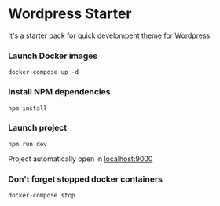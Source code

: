 # Wordpress Starter

It's a starter pack for quick develompent theme for Wordpress.

### Launch Docker images

```
docker-compose up -d
```

### Install NPM dependencies

```
npm install
```

### Launch project

```
npm run dev
```

Project automatically open in 
[localhost:9000](http://localhost:9000)

### Don't forget stopped docker containers

```
docker-compose stop
```